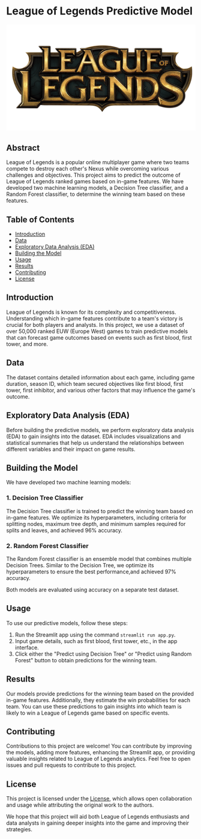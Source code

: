 # League of Legends Predictive Model

![League of Legends](lol.png)

## Abstract

League of Legends is a popular online multiplayer game where two teams compete to destroy each other's Nexus while overcoming various challenges and objectives. This project aims to predict the outcome of League of Legends ranked games based on in-game features. We have developed two machine learning models, a Decision Tree classifier, and a Random Forest classifier, to determine the winning team based on these features.

## Table of Contents

- [Introduction](#introduction)
- [Data](#data)
- [Exploratory Data Analysis (EDA)](#exploratory-data-analysis-eda)
- [Building the Model](#building-the-model)
- [Usage](#usage)
- [Results](#results)
- [Contributing](#contributing)
- [License](#license)

## Introduction

League of Legends is known for its complexity and competitiveness. Understanding which in-game features contribute to a team's victory is crucial for both players and analysts. In this project, we use a dataset of over 50,000 ranked EUW (Europe West) games to train predictive models that can forecast game outcomes based on events such as first blood, first tower, and more.

## Data

The dataset contains detailed information about each game, including game duration, season ID, which team secured objectives like first blood, first tower, first inhibitor, and various other factors that may influence the game's outcome.

## Exploratory Data Analysis (EDA)

Before building the predictive models, we perform exploratory data analysis (EDA) to gain insights into the dataset. EDA includes visualizations and statistical summaries that help us understand the relationships between different variables and their impact on game results.

## Building the Model

We have developed two machine learning models:

### 1. Decision Tree Classifier

The Decision Tree classifier is trained to predict the winning team based on in-game features. We optimize its hyperparameters, including criteria for splitting nodes, maximum tree depth, and minimum samples required for splits and leaves, and achieved 96% accuracy.

### 2. Random Forest Classifier

The Random Forest classifier is an ensemble model that combines multiple Decision Trees. Similar to the Decision Tree, we optimize its hyperparameters to ensure the best performance,and achieved 97% accuracy.

Both models are evaluated using accuracy on a separate test dataset.

## Usage

To use our predictive models, follow these steps:

1. Run the Streamlit app using the command `streamlit run app.py`.
2. Input game details, such as first blood, first tower, etc., in the app interface.
3. Click either the "Predict using Decision Tree" or "Predict using Random Forest" button to obtain predictions for the winning team.

## Results

Our models provide predictions for the winning team based on the provided in-game features. Additionally, they estimate the win probabilities for each team. You can use these predictions to gain insights into which team is likely to win a League of Legends game based on specific events.

## Contributing

Contributions to this project are welcome! You can contribute by improving the models, adding more features, enhancing the Streamlit app, or providing valuable insights related to League of Legends analytics. Feel free to open issues and pull requests to contribute to this project.

## License

This project is licensed under the [License](https://creativecommons.org/publicdomain/zero/1.0/), which allows open collaboration and usage while attributing the original work to the authors.

We hope that this project will aid both League of Legends enthusiasts and data analysts in gaining deeper insights into the game and improving their strategies.
